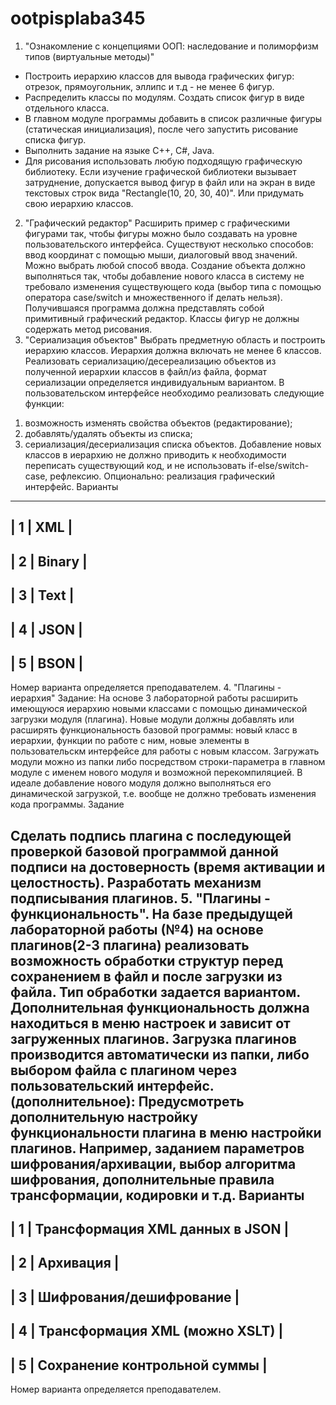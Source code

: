 # ootpisplaba345
1. &quot;Ознакомление с концепциями ООП: наследование и полиморфизм типов (виртуальные методы)&quot;
- Построить иерархию классов для вывода графических фигур: отрезок, прямоугольник, эллипс и т.д - не
менее 6 фигур.
- Распределить классы по модулям. Создать список фигур в виде отдельного класса.
- В главном модуле программы добавить в список различные фигуры (статическая инициализация), после
чего запустить рисование списка фигур.
- Выполнить задание на языке C++, C#, Java.
- Для рисования использовать любую подходящую графическую библиотеку.
Если изучение графической библиотеки вызывает затруднение, допускается вывод фигур в файл или на
экран в виде текстовых строк вида &quot;Rectangle(10, 20, 30, 40)&quot;.
Или придумать свою иерархию классов.
2. &quot;Графический редактор&quot;
Расширить пример с графическими фигурами так, чтобы фигуры можно было создавать на уровне
пользовательского интерфейса. Существуют несколько способов: ввод координат с помощью мыши,
диалоговый ввод значений. Можно выбрать любой способ ввода. Создание объекта должно выполняться
так, чтобы добавление нового класса в систему не требовало изменения существующего кода (выбор типа с
помощью оператора case/switch и множественного if делать нельзя). Получившаяся программа должна
представлять собой примитивный графический редактор.
Классы фигур не должны содержать метод рисования.
3. &quot;Сериализация объектов&quot;
Выбрать предметную область и построить иерархию классов. Иерархия должна включать не менее 6
классов.
Реализовать сериализацию/десереализацию объектов из полученной иерархии классов в файл/из файла,
формат сериализации определяется индивидуальным вариантом.
В пользовательском интерфейсе необходимо реализовать следующие функции:
1) возможность изменять свойства объектов (редактирование);
2) добавлять/удалять объекты из списка;
3) сериализация/десериализация списка объектов.
Добавление новых классов в иерархию не должно приводить к необходимости переписать существующий
код, и не использовать if-else/switch-case, рефлексию.
Опционально: реализация графический интерфейс.
Варианты
--------------
| 1 | XML |
--------------
| 2 | Binary |
--------------
| 3 | Text |
--------------
| 4 | JSON |
--------------
| 5 | BSON |
--------------
Номер варианта определяется преподавателем.
4. &quot;Плагины - иерархия&quot;
Задание:
На основе 3 лабораторной работы расширить имеющуюся иерархию новыми классами с помощью
динамической загрузки модуля (плагина). Новые модули должны добавлять или расширять
функциональность базовой программы: новый класс в иерархии, функции по работе с ним, новые элементы
в пользовательскм интерфейсе для работы с новым классом.
Загружать модули можно из папки либо посредством строки-параметра в главном модуле с именем нового
модуля и возможной перекомпиляцией. В идеале добавление нового модуля должно выполняться его
динамической загрузкой, т.е. вообще не должно требовать изменения кода программы.
Задание

Сделать подпись плагина с последующей проверкой базовой программой данной подписи на
достоверность (время активации и целостность). Разработать механизм подписывания плагинов.
5. &quot;Плагины - функциональность&quot;.
На базе предыдущей лабораторной работы (№4) на основе плагинов(2-3 плагина) реализовать возможность
обработки структур перед сохранением в файл и после загрузки из файла. Тип обработки задается
вариантом. Дополнительная функциональность должна находиться в меню настроек и зависит от
загруженных плагинов. Загрузка плагинов производится автоматически из папки, либо выбором файла с
плагином через пользовательский интерфейс.
(дополнительное):
Предусмотреть дополнительную настройку функциональности плагина в меню настройки плагинов.
Например, заданием параметров шифрования/архивации, выбор алгоритма шифрования, дополнительные
правила трансформации, кодировки и т.д.
Варианты
-----------------------------------------
| 1 | Трансформация XML данных в JSON |
-----------------------------------------
| 2 | Архивация |
-----------------------------------------
| 3 | Шифрования/дешифрование |
-----------------------------------------
| 4 | Трансформация XML (можно XSLT) |
-----------------------------------------
| 5 | Сохранение контрольной суммы |
-----------------------------------------
Номер варианта определяется преподавателем.
